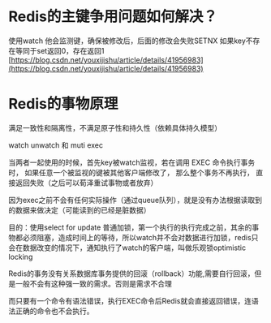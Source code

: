 # Redis的主键争用问题如何解决？

使用watch 他会监测键，确保被修改后，后面的修改会失败SETNX 如果key不存在等同于set返回0，存在返回1  
[https://blog.csdn.net/youxijishu/article/details/41956983](https://blog.csdn.net/youxijishu/article/details/41956983)



# Redis的事物原理

满足一致性和隔离性，不满足原子性和持久性（依赖具体持久模型）

watch unwatch 和 muti exec 

当两者一起使用的时候，首先key被watch监视，若在调用 EXEC 命令执行事务时， 如果任意一个被监视的键被其他客户端修改了， 那么整个事务不再执行， 直接返回失败（之后可以荀泽重试事物或者放弃）

因为exec之前不会有任何实际操作（通过queue队列），就是没有办法根据读取到的数据来做决定（可能读到的已经是脏数据）

目的：使用select for update 普通加锁，第一个执行的执行完成之前，其余的事物都必须阻塞，造成时间上的等待，所以watch并不会对数据进行加锁，redis只会在数据改变的情况下，通知执行了watch的客户端，叫做乐观锁optimistic locking

  


Redis的事务没有关系数据库事务提供的回滚（rollback）功能,需要自行回滚，但是一般不会有这种强一致的需求。否则是需求不合理

  


而只要有一个命令有语法错误，执行EXEC命令后Redis就会直接返回错误，连语法正确的命令也不会执行。



